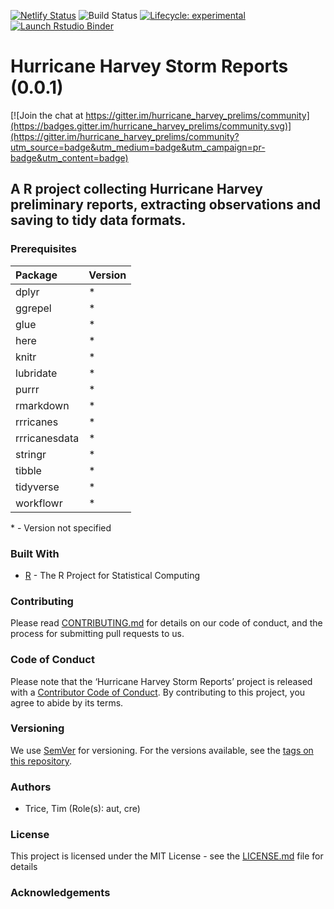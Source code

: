
[![Netlify
Status](https://api.netlify.com/api/v1/badges/b3a76bf0-ec22-487d-b567-7c2ea7ff4812/deploy-status)](https://app.netlify.com/sites/hurricane-harvey-prelims/deploys)
![Build
Status](https://img.shields.io/travis/timtrice/hurricane_harvey_prelims/master.svg)
[![Lifecycle:
experimental](https://img.shields.io/badge/lifecycle-experimental-orange.svg)](https://www.tidyverse.org/lifecycle/#experimental)
[![Launch Rstudio
Binder](http://mybinder.org/badge.svg)](https://mybinder.org/v2/gh/timtrice/hurricane_harvey_prelims/master?urlpath=rstudio)

# Hurricane Harvey Storm Reports (0.0.1)

[![Join the chat at https://gitter.im/hurricane_harvey_prelims/community](https://badges.gitter.im/hurricane_harvey_prelims/community.svg)](https://gitter.im/hurricane_harvey_prelims/community?utm_source=badge&utm_medium=badge&utm_campaign=pr-badge&utm_content=badge)

## A R project collecting Hurricane Harvey preliminary reports, extracting observations and saving to tidy data formats.

### Prerequisites

| Package       | Version |
| :------------ | :------ |
| dplyr         | \*      |
| ggrepel       | \*      |
| glue          | \*      |
| here          | \*      |
| knitr         | \*      |
| lubridate     | \*      |
| purrr         | \*      |
| rmarkdown     | \*      |
| rrricanes     | \*      |
| rrricanesdata | \*      |
| stringr       | \*      |
| tibble        | \*      |
| tidyverse     | \*      |
| workflowr     | \*      |

\* - Version not specified

### Built With

  - [R](https://www.r-project.org/) - The R Project for Statistical
    Computing

### Contributing

Please read [CONTRIBUTING.md](/blob/master/.github/CONTRIBUTING.md) for
details on our code of conduct, and the process for submitting pull
requests to us.

### Code of Conduct

Please note that the ‘Hurricane Harvey Storm Reports’ project is
released with a [Contributor Code of
Conduct](.github/CODE_OF_CONDUCT.md). By contributing to this project,
you agree to abide by its terms.

### Versioning

We use [SemVer](http://semver.org/) for versioning. For the versions
available, see the [tags on this repository](/tags).

### Authors

  - Trice, Tim (Role(s): aut, cre)

### License

This project is licensed under the MIT License - see the
[LICENSE.md](LICENSE.md) file for details

### Acknowledgements
